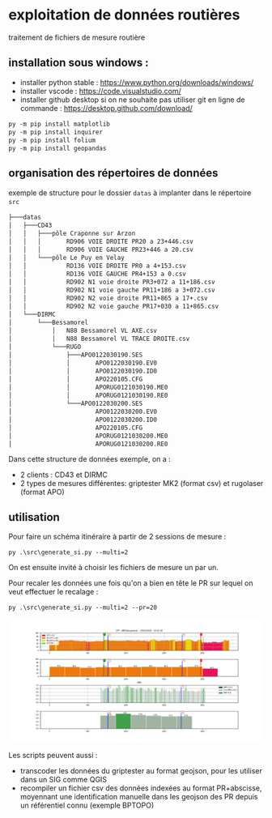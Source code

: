 # exploitation de données routières

traitement de fichiers de mesure routière

## installation sous windows :

- installer python stable : https://www.python.org/downloads/windows/
- installer vscode : https://code.visualstudio.com/
- installer github desktop si on ne souhaite pas utiliser git en ligne de commande : https://desktop.github.com/download/

```
py -m pip install matplotlib
py -m pip install inquirer
py -m pip install folium
py -m pip install geopandas
```

## organisation des répertoires de données

exemple de structure pour le dossier `datas` à implanter dans le répertoire `src`

```
├───datas
│   ├───CD43
│   │   ├───pôle Craponne sur Arzon
│   │   │       RD906 VOIE DROITE PR20 a 23+446.csv
│   │   │       RD906 VOIE GAUCHE PR23+446 a 20.csv
│   │   └───pôle Le Puy en Velay
│   │           RD136 VOIE DROITE PR0 a 4+153.csv
│   │           RD136 VOIE GAUCHE PR4+153 a 0.csv
│   │           RD902 N1 voie droite PR3+072 a 11+186.csv
│   │           RD902 N1 voie gauche PR11+186 a 3+072.csv
│   │           RD902 N2 voie droite PR11+865 a 17+.csv
│   │           RD902 N2 voie gauche PR17+030 a 11+865.csv
│   └───DIRMC
│       └───Bessamorel
│           │   N88 Bessamorel VL AXE.csv
│           │   N88 Bessamorel VL TRACE DROITE.csv
│           └───RUGO
│               ├───APO0122030190.SES
│               │       APO0122030190.EV0
│               │       APO0122030190.ID0
│               │       APO220105.CFG
│               │       APORUG0121030190.ME0
│               │       APORUG0121030190.RE0
│               └───APO0122030200.SES
│                       APO0122030200.EV0
│                       APO0122030200.ID0
│                       APO220105.CFG
│                       APORUG0121030200.ME0
│                       APORUG0121030200.RE0
```

Dans cette structure de données exemple, on a :
- 2 clients : CD43 et DIRMC
- 2 types de mesures différentes: griptester MK2 (format csv) et rugolaser (format APO)

## utilisation

Pour faire un schéma itinéraire à partir de 2 sessions de mesure :

```
py .\src\generate_si.py --multi=2
```
On est ensuite invité à choisir les fichiers de mesure un par un.

Pour recaler les données une fois qu'on a bien en tête le PR sur lequel on veut effectuer le recalage :

```
py .\src\generate_si.py --multi=2 --pr=20
```

![](images/exemple_si.png)

Les scripts peuvent aussi :
- transcoder les données du griptester au format geojson, pour les utiliser dans un SIG comme QGIS
- recompiler un fichier csv des données indexées au format PR+abscisse, moyennant une identification manuelle dans les geojson des PR depuis un référentiel connu (exemple BPTOPO)
